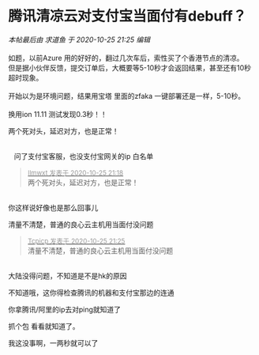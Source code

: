 # 腾讯清凉云对支付宝当面付有debuff？


<i class="pstatus"> 本帖最后由 求道鱼 于 2020-10-25 21:25 编辑 </i><br />
<br />
如题，以前Azure 用的好好的，翻过几次车后，索性买了个香港节点的清凉。<br />
但是据小伙伴反馈，提交订单后，大概要等5-10秒才会返回结果，甚至还有10秒超时现象。<br />
<br />
开始以为是环境问题，结果用宝塔 里面的zfaka 一键部署还是一样，5-10秒。<br />
<br />
换用ion 11.11 测试发现0.3秒！！

两个死对头，延迟对方，也是正常！<br />
<br />
<img src="static/image/smiley/default/lol.gif" smilieid="12" border="0" alt="" /><img src="static/image/smiley/default/lol.gif" smilieid="12" border="0" alt="" /><img src="static/image/smiley/default/lol.gif" smilieid="12" border="0" alt="" />

<img src="static/image/smiley/yct/022.gif" smilieid="42" border="0" alt="" /> <img src="static/image/smiley/yct/022.gif" smilieid="42" border="0" alt="" /> <img src="static/image/smiley/yct/022.gif" smilieid="42" border="0" alt="" /> 问了支付宝客服，也没支付宝网关的ip 白名单

<div class="quote"><blockquote><font size="2"><a href="https://www.hostloc.com/forum.php?mod=redirect&amp;goto=findpost&amp;pid=9351319&amp;ptid=758380" target="_blank"><font color="#999999">llmwxt 发表于 2020-10-25 21:18</font></a></font><br />
两个死对头，延迟对方，也是正常！</blockquote></div><br />
你这样说好像也是那么回事儿<img src="static/image/smiley/yct/022.gif" smilieid="42" border="0" alt="" />

清量不清楚，普通的良心云主机用当面付没问题

<div class="quote"><blockquote><font size="2"><a href="https://www.hostloc.com/forum.php?mod=redirect&amp;goto=findpost&amp;pid=9351331&amp;ptid=758380" target="_blank"><font color="#999999">Tcpicp 发表于 2020-10-25 21:25</font></a></font><br />
清量不清楚，普通的良心云主机用当面付没问题</blockquote></div><br />
大陆没得问题，不知道是不是hk的原因

不知道哦，这你得检查腾讯的机器和支付宝那边的连通

你拿腾讯/阿里的ip去对ping就知道了<img src="static/image/smiley/yct/010.gif" smilieid="41" border="0" alt="" />

抓个包 看看就知道了。

我这没事啊，一两秒就可以了
